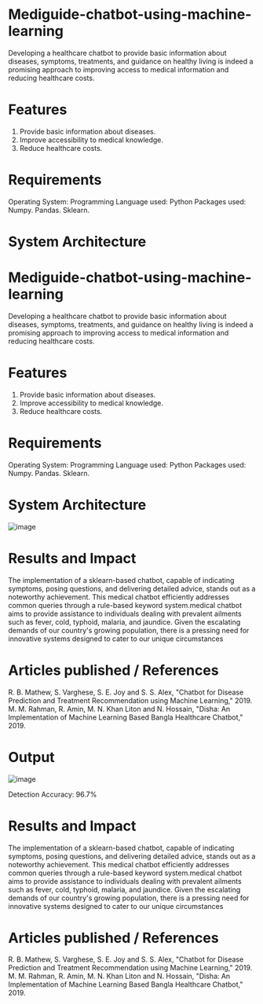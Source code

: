 # Mediguide-chatbot-using-machine-learning
Developing a healthcare chatbot to provide basic information about diseases, symptoms, treatments, and guidance on healthy living is indeed a promising approach to improving access to medical information and reducing healthcare costs.
# Features
1. Provide basic information about diseases.
2. Improve accessibility to medical knowledge.
3. Reduce healthcare costs.
# Requirements
Operating System: 
Programming Language used: Python
Packages used:
Numpy.
Pandas.
Sklearn.
# System Architecture
# Mediguide-chatbot-using-machine-learning
Developing a healthcare chatbot to provide basic information about diseases, symptoms, treatments, and guidance on healthy living is indeed a promising approach to improving access to medical information and reducing healthcare costs.
# Features
1. Provide basic information about diseases.
2. Improve accessibility to medical knowledge.
3. Reduce healthcare costs.
# Requirements
Operating System: 
Programming Language used: Python
Packages used:
Numpy.
Pandas.
Sklearn.
# System Architecture
![image](https://github.com/jawahar107/Mediguide-chatbot-using-machine-learning/assets/126743806/a7295e54-ddb4-44bb-bcbe-9675a3452794)


# Results and Impact
The implementation of a sklearn-based chatbot, capable of indicating symptoms, posing questions, and delivering detailed advice, stands out as a noteworthy achievement. This medical chatbot efficiently addresses common queries through a rule-based keyword system.medical chatbot aims to provide assistance to individuals dealing with prevalent ailments such as fever, cold, typhoid, malaria, and jaundice. Given the escalating demands of our country's growing population, there is a pressing need for innovative systems designed to cater to our unique circumstances

# Articles published / References
R. B. Mathew, S. Varghese, S. E. Joy and S. S. Alex, "Chatbot for Disease Prediction and Treatment Recommendation using Machine Learning," 2019.
M. M. Rahman, R. Amin, M. N. Khan Liton and N. Hossain, "Disha: An Implementation of Machine Learning Based Bangla Healthcare Chatbot," 2019.
# Output
![image](https://github.com/jawahar107/Mediguide-chatbot-using-machine-learning/assets/126743806/eea5eefc-2ad8-431e-8634-628cfaf5ef12)


Detection Accuracy: 96.7% 

# Results and Impact
The implementation of a sklearn-based chatbot, capable of indicating symptoms, posing questions, and delivering detailed advice, stands out as a noteworthy achievement. This medical chatbot efficiently addresses common queries through a rule-based keyword system.medical chatbot aims to provide assistance to individuals dealing with prevalent ailments such as fever, cold, typhoid, malaria, and jaundice. Given the escalating demands of our country's growing population, there is a pressing need for innovative systems designed to cater to our unique circumstances

# Articles published / References
R. B. Mathew, S. Varghese, S. E. Joy and S. S. Alex, "Chatbot for Disease Prediction and Treatment Recommendation using Machine Learning," 2019.
M. M. Rahman, R. Amin, M. N. Khan Liton and N. Hossain, "Disha: An Implementation of Machine Learning Based Bangla Healthcare Chatbot," 2019.
